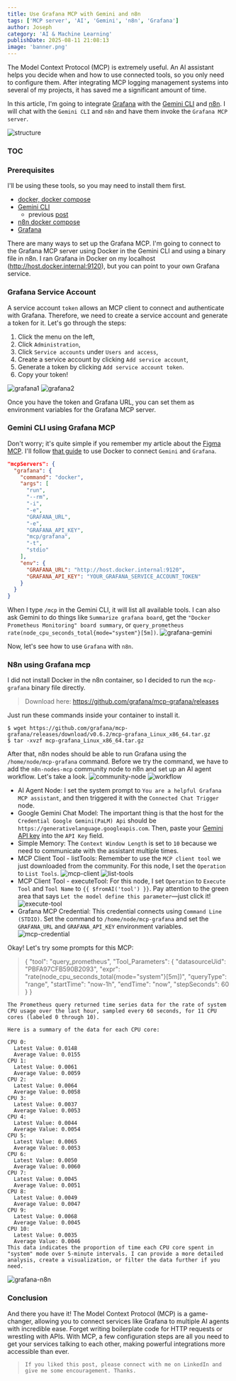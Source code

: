 ```yaml
---
title: Use Grafana MCP with Gemini and n8n
tags: ['MCP server', 'AI', 'Gemini', 'n8n', 'Grafana']
author: Joseph
category: 'AI & Machine Learning'
publishDate: 2025-08-11 21:08:13
image: 'banner.png'
---
```


The Model Context Protocol (MCP) is extremely useful. An AI assistant helps you decide when and how to use connected tools, so you only need to configure them. After integrating MCP logging management systems into several of my projects, it has saved me a significant amount of time.

In this article, I'm going to integrate [Grafana](https://github.com/grafana/mcp-grafana) with the [Gemini CLI](https://github.com/google-gemini/gemini-cli) and [n8n](https://docs.n8n.io/integrations/builtin/cluster-nodes/root-nodes/n8n-nodes-langchain.agent/). I will chat with the `Gemini CLI` and `n8n` and have them invoke the `Grafana MCP server`.

![structure](structure.png)

### TOC

<!-- more -->

### Prerequisites

I'll be using these tools, so you may need to install them first.

- [docker, docker compose](https://www.docker.com/get-started/)
- [Gemini CLI](https://www.docker.com/get-started/)
  - previous [post](../install-gemini-cli)
- [n8n docker compose](https://github.com/n8n-io/n8n-hosting/tree/main)
- [Grafana](https://grafana.com/)

There are many ways to set up the Grafana MCP. I'm going to connect to the Grafana MCP server using Docker in the Gemini CLI and using a binary file in n8n. I ran Grafana in Docker on my localhost (http://host.docker.internal:9120), but you can point to your own Grafana service.

### Grafana Service Account

A service account `token` allows an MCP client to connect and authenticate with Grafana. Therefore, we need to create a service account and generate a token for it. Let's go through the steps:

1. Click the menu on the left,
2. Click `Administration`,
3. Click `Service accounts` under `Users and access`,
4. Create a service account by clicking `Add service account`,
5. Generate a token by clicking `Add service account token`.
6. Copy your token!

![grafana1](./grafana1.jpg)
![grafana2](./grafana2.jpg)

Once you have the token and Grafana URL, you can set them as environment variables for the Grafana MCP server.

### Gemini CLI using Grafana MCP

Don't worry; it's quite simple if you remember my article about the [Figma MCP](../use-figma-mcp-server-with-gemini-cli). I'll follow [that guide](use-figma-mcp-server-with-gemini-cli/) to use Docker to connect `Gemini` and `Grafana`.

```json
"mcpServers": {
  "grafana": {
    "command": "docker",
    "args": [
      "run",
      "--rm",
      "-i",
      "-e",
      "GRAFANA_URL",
      "-e",
      "GRAFANA_API_KEY",
      "mcp/grafana",
      "-t",
      "stdio"
    ],
    "env": {
      "GRAFANA_URL": "http://host.docker.internal:9120",
      "GRAFANA_API_KEY": "YOUR_GRAFANA_SERVICE_ACCOUNT_TOKEN"
    }
  }
}
```

When I type `/mcp` in the Gemini CLI, it will list all available tools. I can also ask Gemini to do things like `Summarize grafana board`, get the `"Docker Prometheus Monitoring" board summary`, or `query_prometheus rate(node_cpu_seconds_total{mode="system"}[5m])`.
![grafana-gemini](./grafana-gemini.jpg)

Now, let's see how to use `Grafana` with `n8n`.

### N8n using Grafana mcp

I did not install Docker in the n8n container, so I decided to run the `mcp-grafana` binary file directly.

> Download here: https://github.com/grafana/mcp-grafana/releases

Just run these commands inside your container to install it.

```shell
$ wget https://github.com/grafana/mcp-grafana/releases/download/v0.6.2/mcp-grafana_Linux_x86_64.tar.gz
$ tar -xvzf mcp-grafana_Linux_x86_64.tar.gz
```

After that, n8n nodes should be able to run Grafana using the `/home/node/mcp-grafana` command. Before we try the command, we have to add the `n8n-nodes-mcp` community node to n8n and set up an AI agent workflow. Let's take a look.
![community-node](./community-node.jpg)
![workflow](./workflow.jpg)

- AI Agent Node:
  I set the system prompt to `You are a helpful Grafana MCP assistant`, and then triggered it with the `Connected Chat Trigger` node.
- Google Gemini Chat Model:
  The important thing is that the host for the `Credential Google Gemini(PaLM) Api` should be `https://generativelanguage.googleapis.com`. Then, paste your [Gemini API key](https://aistudio.google.com/apikey) into the `API Key` field.
- Simple Memory:
  The `Context Window Length` is set to `10` because we need to communicate with the assistant multiple times.
- MCP Client Tool - listTools:
  Remember to use the `MCP client tool` we just downloaded from the community. For this node, I set the `Operation` to `List Tools`.
  ![mcp-client](./mcp-client.jpg)
  ![list-tools](./list-tools.jpg)
- MCP Client Tool - executeTool:
  For this node, I set `Operation` to `Execute Tool` and `Tool Name` to `{{ $fromAI('tool') }}`. Pay attention to the green area that says `Let the model define this parameter`—just click it!
  ![execute-tool](./execute-tool.jpg)
- Grafana MCP Credential:
  This credential connects using `Command Line (STDIO)`. Set the command to `/home/node/mcp-grafana` and set the `GRAFANA_URL` and `GRAFANA_API_KEY` environment variables.
  ![mcp-credential](./mcp-credential.png)

Okay! Let's try some prompts for this MCP:

> { "tool": "query_prometheus", "Tool_Parameters": { "datasourceUid": "PBFA97CFB590B2093", "expr": "rate(node_cpu_seconds_total{mode="system"}[5m])", "queryType": "range", "startTime": "now-1h", "endTime": "now", "stepSeconds": 60 } }

```
The Prometheus query returned time series data for the rate of system CPU usage over the last hour, sampled every 60 seconds, for 11 CPU cores (labeled 0 through 10).

Here is a summary of the data for each CPU core:

CPU 0:
  Latest Value: 0.0148
  Average Value: 0.0155
CPU 1:
  Latest Value: 0.0061
  Average Value: 0.0059
CPU 2:
  Latest Value: 0.0064
  Average Value: 0.0058
CPU 3:
  Latest Value: 0.0037
  Average Value: 0.0053
CPU 4:
  Latest Value: 0.0044
  Average Value: 0.0054
CPU 5:
  Latest Value: 0.0065
  Average Value: 0.0053
CPU 6:
  Latest Value: 0.0050
  Average Value: 0.0060
CPU 7:
  Latest Value: 0.0045
  Average Value: 0.0051
CPU 8:
  Latest Value: 0.0049
  Average Value: 0.0047
CPU 9:
  Latest Value: 0.0068
  Average Value: 0.0045
CPU 10:
  Latest Value: 0.0035
  Average Value: 0.0046
This data indicates the proportion of time each CPU core spent in "system" mode over 5-minute intervals. I can provide a more detailed analysis, create a visualization, or filter the data further if you need.

```

![grafana-n8n](./grafana-n8n.jpg)

### Conclusion

And there you have it! The Model Context Protocol (MCP) is a game-changer, allowing you to connect services like Grafana to multiple AI agents with incredible ease. Forget writing boilerplate code for HTTP requests or wrestling with APIs. With MCP, a few configuration steps are all you need to get your services talking to each other, making powerful integrations more accessible than ever.

> `If you liked this post, please connect with me on LinkedIn and give me some encouragement. Thanks.`
